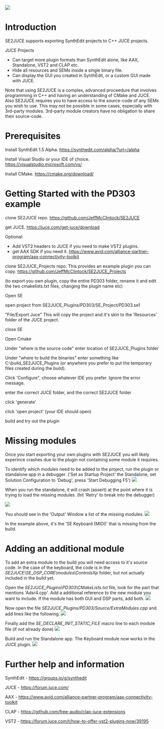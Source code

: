 <img src="Docs/Images/SE2JUCE.gif"/>

# Introduction 
SE2JUCE supports exporting SynthEdit projects to C++ JUCE projects.

JUCE Projects
* Can target more plugin formats than SynthEdit alone, like AAX, Standalone, VST2 and CLAP etc.
* Hide all resources and SEMs inside a single binary file.
* Can display the GUI you created in SynthEdit, or a custom GUI made with JUCE.

Note that using SE2JUCE is a complex, advanced proceedure that involves programming in C++ and having an understanding of CMake and JUCE.
Also SE2JUCE requires you to have access to the source-code of any SEMs you wish to use. This may not be possible in some cases,
 especially with 3rd-party modules. 3rd-party module creators have no obligation to share their source-code.

# Prerequisites

Install SynthEdit 1.5 Alpha. https://synthedit.com/alpha/?url=/alpha

Install Visual Studio or your IDE of choice. https://visualstudio.microsoft.com/vs/

Install CMake. https://cmake.org/download/

# Getting Started with the PD303 example
clone SE2JUCE repo. https://github.com/JeffMcClintock/SE2JUCE

get JUCE. https://juce.com/get-juce/download

Optional:
* Add VST2 headers to JUCE if you need to make VST2 plugins.
* get AAX SDK if you need it. https://www.avid.com/alliance-partner-program/aax-connectivity-toolkit

clone SE2JUCE_Projects repo. This provides an example plugin you can copy. https://github.com/JeffMcClintock/SE2JUCE_Projects

(to export you own plugin, copy the entire PD303 folder, rename it and edit the two cmakelists.txt files, changing the plugin name etc)

Open SE

open project from SE2JUCE_Plugins/PD303/SE_Project/PD303.se1

"File/Export Juce" This will copy the project and it's skin to the 'Resources' folder of the JUCE project.

close SE

Open Cmake

Under "where is the source code" enter location of SE2JUCE_Plugins folder

Under "where to build the binaries" enter something like C:\build_SE2JUCE_Plugins (or anywhere you prefer to put the temporary files created during the build).

Click 'Configure", choose whatever IDE you prefer. Ignore the error message.

enter the correct JUCE folder, and the correct SE2JUCE folder

click 'generate'

click 'open project' (your IDE should open)

build and try out the plugin

# Missing modules

Once you start exporting your own plugins with SE2JUCE you will likely experince crashes due to the plugin not containing some module it requires.

To identify which modules need to be added to the project, run the plugin or standalone app in a debugger. ('Set as Startup Project' the Standalone, set Solution Configuration to 'Debug', press 'Start Debugging F5')
<img src="Docs/Images/SE2JUCE_MIssingModule3.PNG"/>

When you run the standalone, it will crash (assert) at the point where it is trying to load the missing modules. (hit 'Retry' to break into the debugger)

<img src="Docs/Images/SE2JUCE_MIssingModule1.PNG"/>

You should see in the 'Output' Window a list of the missing modules.
<img src="Docs/Images/SE2JUCE_MIssingModule2.PNG"/>

In the example above, it's the 'SE Keyboard (MIDI)' that is missing from the build.

# Adding an additional module

To add an extra module to the build you will need access to it's source code. In the case of the keyboard, the code is in the *SE2JUCE\SE_DSP_CORE\modules\ControlsXp* folder, but not actually included in the build yet.

Open the *SE2JUCE_Plugins\PD303\CMakeLists.txt* file, look for the part that mentions 'Adsr4.cpp'. Add a additional reference to the new module you want to include. If the module has both GUI and DSP parts, add both.
<img src="Docs/Images/SE2JUCE_AddModule1.png"/>

Now open the file *SE2JUCE_Plugins/PD303/Source/ExtraModules.cpp* and add lines like the following.
<img src="Docs/Images/SE2JUCE_AddModule2.png"/>

Finally add the *SE_DECLARE_INIT_STATIC_FILE* macro line to each module file (if not already done)
<img src="Docs/Images/SE2JUCE_AddModule3.png"/>

Build and run the Standalone app. The Keyboard module now works in the JUCE plugin.
<img src="Docs/Images/SE2JUCE_AddModule4.png"/>


# Further help and information

SynthEdit - https://groups.io/g/synthedit

JUCE - https://forum.juce.com/

AAX - https://www.avid.com/alliance-partner-program/aax-connectivity-toolkit

CLAP - https://github.com/free-audio/clap-juce-extensions

VST2 - https://forum.juce.com/t/how-to-offer-vst2-plugins-now/39195

